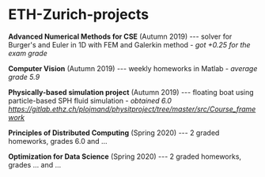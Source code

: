 # ETH-Zurich-projects

**Advanced Numerical Methods for CSE** (Autumn 2019) --- solver for Burger's and Euler in 1D with FEM and Galerkin method - *got +0.25 for the exam grade*

**Computer Vision** (Autumn 2019) --- weekly homeworks in Matlab - *average grade 5.9*

**Physically-based simulation project** (Autumn 2019) --- floating boat using particle-based SPH fluid simulation - *obtained 6.0 https://gitlab.ethz.ch/plojmand/physitproject/tree/master/src/Course_framework*

**Principles of Distributed Computing** (Spring 2020) --- 2 graded homeworks, grades 6.0 and ...

**Optimization for Data Science** (Spring 2020) --- 2 graded homeworks, grades ... and ...
